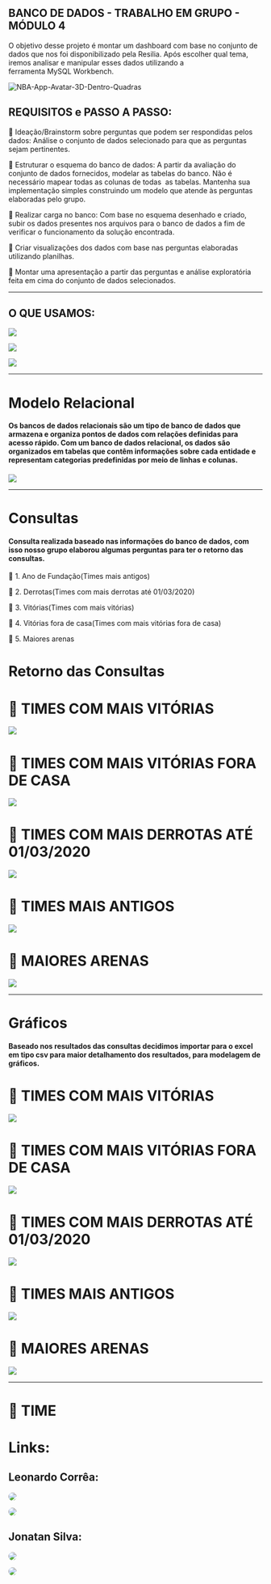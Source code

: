 <h2>BANCO DE DADOS - TRABALHO EM GRUPO - MÓDULO 4</h2> 

 <p> O objetivo desse projeto é montar um dashboard com base
no conjunto de dados que nos foi disponibilizado
pela Resilia. Após escolher qual tema, iremos analisar
e manipular esses dados utilizando a ferramenta MySQL Workbench.</p>

![NBA-App-Avatar-3D-Dentro-Quadras](https://user-images.githubusercontent.com/47828514/223507200-891711f0-a259-47a5-b6ab-eea0d002f115.jpg)


<h2> REQUISITOS e PASSO A PASSO: </h2>

 <p> 🏀 Ideação/Brainstorm sobre perguntas que podem ser
respondidas pelos dados: Análise o conjunto de dados
selecionado para que as perguntas sejam pertinentes. </p>
 <p> 🏀 Estruturar o esquema do banco de dados:
A partir da avaliação do conjunto de dados fornecidos,
modelar as tabelas do banco. Não é necessário mapear
todas as colunas de todas  as tabelas. 
Mantenha sua implementação simples construindo um modelo que
atende às perguntas elaboradas pelo grupo.</p> 
 <p> 🏀 Realizar carga no banco: Com base no esquema
desenhado e criado, subir os dados presentes nos arquivos
para o banco de dados a fim de verificar o funcionamento da
solução encontrada.</p>
 <p> 🏀 Criar visualizações dos dados com base nas perguntas
elaboradas utilizando planilhas. </p> 

 <p> 🏀 Montar uma apresentação a partir das perguntas e análise
exploratória feita em cima do conjunto de dados selecionados. </p>

<hr>
<h2>O QUE USAMOS:</h2>

 <p><img src="https://img.shields.io/badge/MySQL-005C84?style=for-the-badge&logo=mysql&logoColor=white"></p>
 <p><img src="https://img.shields.io/badge/Microsoft_Excel-217346?style=for-the-badge&logo=microsoft-excel&logoColor=white"></p>
 <p><img src="https://img.shields.io/badge/GitHub-100000?style=for-the-badge&logo=github&logoColor=white"</p>

<hr>
<h1> Modelo Relacional </h1>

<h4>Os bancos de dados relacionais são um tipo de banco de dados que armazena e organiza pontos de dados com relações definidas para acesso rápido. Com um banco de dados relacional, os dados são organizados em tabelas que contêm informações sobre cada entidade e representam categorias predefinidas por meio de linhas e colunas.<h4>


<img src="https://raw.githubusercontent.com/themonsteer/db-nba/main/diagrama-model/diagrama.PNG">


<hr>

  <h1> Consultas</h1>

<h4>Consulta realizada baseado nas informações do banco de dados, com isso nosso grupo elaborou algumas perguntas para ter o retorno das consultas.</h4>

🏀 1. Ano de Fundação(Times mais antigos)

🏀 2. Derrotas(Times com mais derrotas até 01/03/2020)

🏀 3. Vitórias(Times com mais vitórias)

🏀 4. Vitórias fora de casa(Times com mais vitórias fora de casa)
 
🏀 5. Maiores arenas

<h1>Retorno das Consultas</h1>
  
  <h1> 🏀 TIMES COM MAIS VITÓRIAS </h1>
<img src = "https://github.com/themonsteer/db-nba/blob/main/img/times-mais-vitorias.PNG?raw=true">
  <h1> 🏀 TIMES COM MAIS VITÓRIAS FORA DE CASA </h1>
<img src = "https://github.com/themonsteer/db-nba/blob/main/img/times-vitorias-fora.PNG?raw=true">
  <h1> 🏀 TIMES COM MAIS DERROTAS ATÉ 01/03/2020 </h1>
<img src = "https://github.com/themonsteer/db-nba/blob/main/img/times-mais-derrotas.PNG?raw=true">
  <h1> 🏀 TIMES MAIS ANTIGOS </h1>
<img src = "https://github.com/themonsteer/db-nba/blob/main/img/times-mais-antigos.PNG?raw=true">
  <h1> 🏀 MAIORES ARENAS</h1>
<img src = "https://github.com/themonsteer/db-nba/blob/main/img/maiores-arenas.PNG?raw=true">
  
<hr>
  
  <h1>Gráficos</h1>
 
 <h4> Baseado nos resultados das consultas decidimos importar para o excel em tipo csv para maior detalhamento dos resultados, para modelagem de gráficos.</h4>
 
   
  <h1> 🏀 TIMES COM MAIS VITÓRIAS </h1>
<img src = "https://github.com/themonsteer/db-nba/blob/main/graficos/time-mais-vitorias.PNG?raw=true">
  <h1> 🏀 TIMES COM MAIS VITÓRIAS FORA DE CASA </h1>
<img src = "https://github.com/themonsteer/db-nba/blob/main/graficos/times-vitorias-fora.PNG?raw=true">
  <h1> 🏀 TIMES COM MAIS DERROTAS ATÉ 01/03/2020 </h1>
<img src = "https://github.com/themonsteer/db-nba/blob/main/graficos/times-mais-derrotas.PNG?raw=true">
  <h1> 🏀 TIMES MAIS ANTIGOS </h1>
<img src = "https://github.com/themonsteer/db-nba/blob/main/graficos/times-mais-antigos.PNG?raw=true">
  <h1> 🏀 MAIORES ARENAS</h1>
<img src = "https://github.com/themonsteer/db-nba/blob/main/graficos/maiores-arenas.PNG?raw=true">
  
 <hr>
  
  <h1>🏀 TIME <h1>
    
<p> Links:</p>
   
<h2>Leonardo Corrêa: </h2>
<p> <a href="https://github.com/leonardocorrea1" target="_blank"><img src="https://img.shields.io/badge/GitHub-100000?style=for-the-badge&logo=github&logoColor=white" style="border-radius: 30px"></a> </p>
   
<p>  <a href="https://www.linkedin.com/in/leonardocorr%C3%AAadasilva/" target="_blank"><img src="https://img.shields.io/badge/LinkedIn-0077B5?style=for-the-badge&logo=linkedin&logoColor=white" style="border-radius: 30px"></a> </p>

   
<h2>Jonatan Silva: </h2>
<p> <a href="https://github.com/JonSilv4" target="_blank"><img src="https://img.shields.io/badge/GitHub-100000?style=for-the-badge&logo=github&logoColor=white" style="border-radius: 30px"></a> </p>
   
<p>  <a href="" target="_blank"><img src="https://img.shields.io/badghttps://www.linkedin.com/search/results/all/?fetchDeterministicClustersOnly=true&heroEntityKey=urn%3Ali%3Afsd_profile%3AACoAADrZa-QBBF6k4qLgaw4jm6sL-Q6uTUjexkw&keywords=jonatan%20silva&origin=RICH_QUERY_SUGGESTION&position=0&searchId=9fda1002-7a0a-4a58-8c3f-c9f79117b67f&sid=X9te/LinkedIn-0077B5?style=for-the-badge&logo=linkedin&logoColor=white" style="border-radius: 30px"></a> </p>


